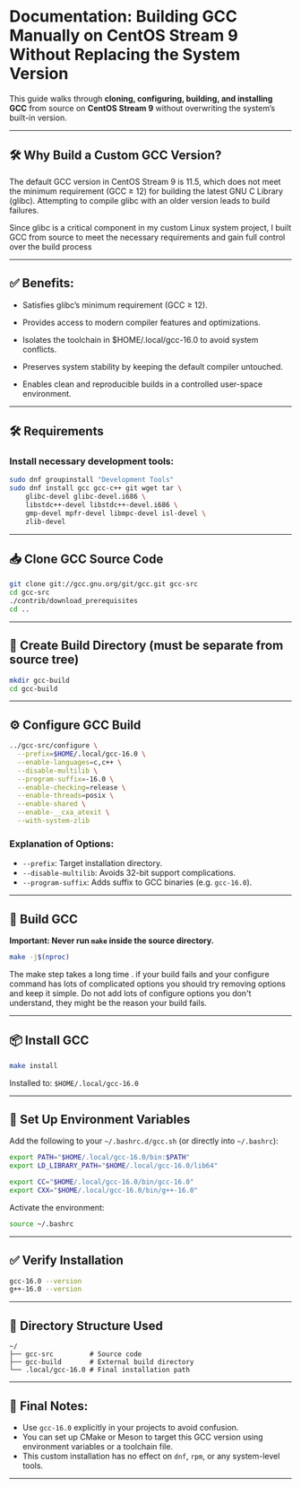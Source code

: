 # Documentation: Building GCC Manually on CentOS Stream 9 Without Replacing the System Version

This guide walks through **cloning, configuring, building, and installing GCC** from source on **CentOS Stream 9** without overwriting the system’s built-in version.

---

## 🛠 Why Build a Custom GCC Version?

The default GCC version in CentOS Stream 9 is 11.5, which does not meet the minimum requirement (GCC ≥ 12) for building the latest GNU C Library (glibc). Attempting to compile glibc with an older version leads to build failures.

Since glibc is a critical component in my custom Linux system project, I built GCC from source to meet the necessary requirements and gain full control over the build process

---

## ✅ Benefits:

-   Satisfies glibc’s minimum requirement (GCC ≥ 12).

-   Provides access to modern compiler features and optimizations.

-   Isolates the toolchain in $HOME/.local/gcc-16.0 to avoid system conflicts.

-   Preserves system stability by keeping the default compiler untouched.

-   Enables clean and reproducible builds in a controlled user-space environment.


---

## 🛠 Requirements

### Install necessary development tools:

```bash
sudo dnf groupinstall "Development Tools"
sudo dnf install gcc gcc-c++ git wget tar \
    glibc-devel glibc-devel.i686 \
    libstdc++-devel libstdc++-devel.i686 \
    gmp-devel mpfr-devel libmpc-devel isl-devel \
    zlib-devel
```

---

## 📥 Clone GCC Source Code

```bash
git clone git://gcc.gnu.org/git/gcc.git gcc-src
cd gcc-src
./contrib/download_prerequisites
cd ..
```

---

## 📁 Create Build Directory (must be separate from source tree)

```bash
mkdir gcc-build
cd gcc-build
```

---

## ⚙️ Configure GCC Build

```bash
../gcc-src/configure \
  --prefix=$HOME/.local/gcc-16.0 \
  --enable-languages=c,c++ \
  --disable-multilib \
  --program-suffix=-16.0 \
  --enable-checking=release \
  --enable-threads=posix \
  --enable-shared \
  --enable-__cxa_atexit \
  --with-system-zlib
```

### Explanation of Options:

* `--prefix`: Target installation directory.
* `--disable-multilib`: Avoids 32-bit support complications.
* `--program-suffix`: Adds suffix to GCC binaries (e.g. `gcc-16.0`).

---

## 🧱 Build GCC
**Important: Never run `make` inside the source directory.**

```bash
make -j$(nproc)
```
The make step takes a long time . if your build fails and your configure command has lots of complicated options you should try removing options and keep it simple. Do not add lots of configure options you don't understand, they might be the reason your build fails. 

---

## 📦 Install GCC

```bash
make install
```

Installed to: `$HOME/.local/gcc-16.0`

---

## 🔧 Set Up Environment Variables

Add the following to your `~/.bashrc.d/gcc.sh` (or directly into `~/.bashrc`):

```bash
export PATH="$HOME/.local/gcc-16.0/bin:$PATH"
export LD_LIBRARY_PATH="$HOME/.local/gcc-16.0/lib64"

export CC="$HOME/.local/gcc-16.0/bin/gcc-16.0"
export CXX="$HOME/.local/gcc-16.0/bin/g++-16.0"

```

Activate the environment:

```bash
source ~/.bashrc
```

---

## ✅ Verify Installation

```bash
gcc-16.0 --version
g++-16.0 --version
```

---

## 📁 Directory Structure Used

```
~/
├── gcc-src         # Source code
├── gcc-build       # External build directory
└── .local/gcc-16.0 # Final installation path
```

---

## 🧠 Final Notes:

* Use `gcc-16.0` explicitly in your projects to avoid confusion.
* You can set up CMake or Meson to target this GCC version using environment variables or a toolchain file.
* This custom installation has no effect on `dnf`, `rpm`, or any system-level tools.

---


